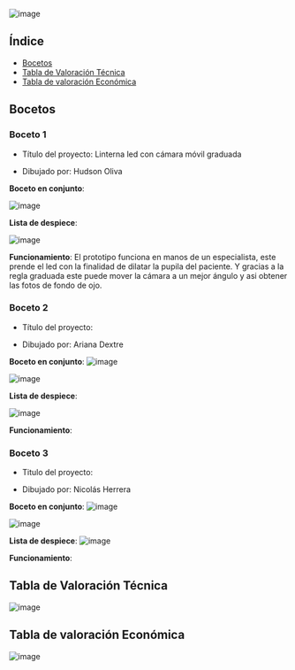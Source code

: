 

![image](https://github.com/Arianadextre/PROYECTO-DE-FUNBIO-1/assets/143019386/96d31fb6-1b95-4c66-a07a-bfc1a709cec6)


## Índice
- [Bocetos](#Bocetos)
- [Tabla de Valoración Técnica](#Tabla-de-Valoración-Técnica)
- [Tabla de valoración Económica](#Tabla-de-valoración-Económica)

## Bocetos
### Boceto 1
- Título del proyecto: Linterna led con cámara móvil graduada

- Dibujado por: Hudson Oliva

**Boceto en conjunto**:

![image](https://github.com/Arianadextre/PROYECTO-DE-FUNBIO-1/assets/143019345/c8cd6b71-f735-48fc-a7cd-db1add20af69)

**Lista de despiece**:

![image](https://github.com/Arianadextre/PROYECTO-DE-FUNBIO-1/assets/143019345/e48a83a5-daf0-4b5e-840c-8315092a9853)

**Funcionamiento**:
El prototipo funciona en manos de un especialista, este prende el led con la finalidad de dilatar la pupila del paciente. Y gracias a la regla graduada este puede mover la cámara a un mejor ángulo y asi obtener las fotos de fondo de ojo.

### Boceto 2
- Título del proyecto: 

- Dibujado por: Ariana Dextre

**Boceto en conjunto**:
![image](https://github.com/Arianadextre/PROYECTO-DE-FUNBIO-1/assets/143019275/242bb414-deb8-427d-8276-0ba64f1c886f)

![image](https://github.com/Arianadextre/PROYECTO-DE-FUNBIO-1/assets/143019386/56f77d28-c132-417d-a46c-3eb5ae99da90)


**Lista de despiece**:

![image](https://github.com/Arianadextre/PROYECTO-DE-FUNBIO-1/assets/143019275/32dbf414-b559-4af9-8da9-cb69209a8ffb)

**Funcionamiento**:

### Boceto 3
- Titulo del proyecto: 

- Dibujado por: Nicolás Herrera

**Boceto en conjunto**:
![image](https://github.com/Arianadextre/PROYECTO-DE-FUNBIO-1/assets/143019386/0c685a4b-5f24-4963-963b-c3a08e4329be)

![image](https://github.com/Arianadextre/PROYECTO-DE-FUNBIO-1/assets/143019386/aa4d4800-a5ae-423b-97f5-cb37421181b4)


**Lista de despiece**:
![image](https://github.com/Arianadextre/PROYECTO-DE-FUNBIO-1/assets/143019386/3a9ad215-98a1-4953-ade9-581af0f31978)


**Funcionamiento**:



## Tabla de Valoración Técnica

![image](https://github.com/Arianadextre/PROYECTO-DE-FUNBIO-1/assets/143019345/4ce79e3a-ff4d-42a4-a10a-9b960c345b49)



## Tabla de valoración Económica

![image](https://github.com/Arianadextre/PROYECTO-DE-FUNBIO-1/assets/143019345/4f36b34b-025e-4357-aa5b-b8fe37d60991)




